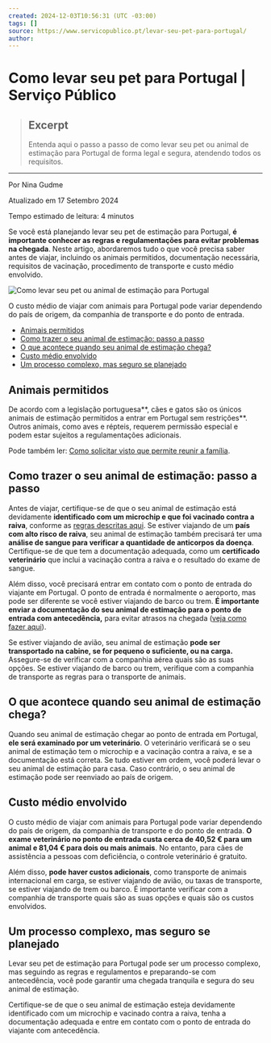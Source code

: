 ```yaml
---
created: 2024-12-03T10:56:31 (UTC -03:00)
tags: []
source: https://www.servicopublico.pt/levar-seu-pet-para-portugal/
author: 
---
```


# Como levar seu pet para Portugal | Serviço Público

> ## Excerpt
> Entenda aqui o passo a passo de como levar seu pet ou animal de estimação para Portugal de forma legal e segura, atendendo todos os requisitos.

---
Por Nina Gudme

Atualizado em 17 Setembro 2024

Tempo estimado de leitura: 4 minutos

Se você está planejando levar seu pet de estimação para Portugal, **é importante conhecer as regras e regulamentações para evitar problemas na chegada**. Neste artigo, abordaremos tudo o que você precisa saber antes de viajar, incluindo os animais permitidos, documentação necessária, requisitos de vacinação, procedimento de transporte e custo médio envolvido.

![Como levar seu pet ou animal de estimação para Portugal](https://www.servicopublico.pt/wp-content/uploads/sites/17/2023/03/levar-pet-1024x683.jpg)

O custo médio de viajar com animais para Portugal pode variar dependendo do país de origem, da companhia de transporte e do ponto de entrada.

-   [Animais permitidos](https://www.servicopublico.pt/levar-seu-pet-para-portugal/#aioseo-animais-permitidos)
-   [Como trazer o seu animal de estimação: passo a passo](https://www.servicopublico.pt/levar-seu-pet-para-portugal/#aioseo-como-trazer-o-seu-animal-de-estimacao-passo-a-passo)
-   [O que acontece quando seu animal de estimação chega?](https://www.servicopublico.pt/levar-seu-pet-para-portugal/#aioseo-o-que-acontece-quando-seu-animal-de-estimacao-chega)
-   [Custo médio envolvido](https://www.servicopublico.pt/levar-seu-pet-para-portugal/#aioseo-custo-medio-envolvido)
-   [Um processo complexo, mas seguro se planejado](https://www.servicopublico.pt/levar-seu-pet-para-portugal/#aioseo-um-processo-complexo-mas-seguro-se-planejado)

## **Animais permitidos**

De acordo com a legislação portuguesa**, cães e gatos são os únicos animais de estimação permitidos a entrar em Portugal sem restrições**. Outros animais, como aves e répteis, requerem permissão especial e podem estar sujeitos a regulamentações adicionais.

Pode também ler: [Como solicitar visto que permite reunir a família](https://www.servicopublico.pt/visto-reagrupamento-familiar/).

## **Como trazer o seu animal de estimação: passo a passo**

Antes de viajar, certifique-se de que o seu animal de estimação está devidamente **identificado com um microchip e que foi vacinado contra a raiva**, conforme as [regras descritas aqui](https://www.dgav.pt/vaiviajar/conteudo/animais-de-companhia/transito-internacional/entrada-em-portugal/caes-e-gatos/). Se estiver viajando de um **país com alto risco de raiva**, seu animal de estimação também precisará ter uma **análise de sangue para verificar a quantidade de anticorpos da doença**. Certifique-se de que tem a documentação adequada, como um **certificado veterinário** que inclui a vacinação contra a raiva e o resultado do exame de sangue.

Além disso, você precisará entrar em contato com o ponto de entrada do viajante em Portugal. O ponto de entrada é normalmente o aeroporto, mas pode ser diferente se você estiver viajando de barco ou trem. **É importante enviar a documentação do seu animal de estimação para o ponto de entrada com antecedência,** para evitar atrasos na chegada ([veja como fazer aqui](https://www.dgav.pt/vaiviajar/conteudo/animais-de-companhia/transito-internacional/entrada-em-portugal/caes-e-gatos/aviso-de-chegada-como-fazer/)).

Se estiver viajando de avião, seu animal de estimação **pode ser transportado na cabine, se for pequeno o suficiente, ou na carga.** Assegure-se de verificar com a companhia aérea quais são as suas opções. Se estiver viajando de barco ou trem, verifique com a companhia de transporte as regras para o transporte de animais.

## **O que acontece quando seu animal de estimação chega?**

Quando seu animal de estimação chegar ao ponto de entrada em Portugal, **ele será examinado por um veterinário**. O veterinário verificará se o seu animal de estimação tem o microchip e a vacinação contra a raiva, e se a documentação está correta. Se tudo estiver em ordem, você poderá levar o seu animal de estimação para casa. Caso contrário, o seu animal de estimação pode ser reenviado ao país de origem.

## **Custo médio envolvido**

O custo médio de viajar com animais para Portugal pode variar dependendo do país de origem, da companhia de transporte e do ponto de entrada. **O exame veterinário no ponto de entrada custa cerca de 40,52 € para um animal e 81,04 € para dois ou mais animais**. No entanto, para cães de assistência a pessoas com deficiência, o controle veterinário é gratuito.

Além disso, **pode haver custos adicionais**, como transporte de animais internacional em carga, se estiver viajando de avião, ou taxas de transporte, se estiver viajando de trem ou barco. É importante verificar com a companhia de transporte quais são as suas opções e quais são os custos envolvidos.

## **Um processo complexo, mas seguro se planejado**

Levar seu pet de estimação para Portugal pode ser um processo complexo, mas seguindo as regras e regulamentos e preparando-se com antecedência, você pode garantir uma chegada tranquila e segura do seu animal de estimação. 

Certifique-se de que o seu animal de estimação esteja devidamente identificado com um microchip e vacinado contra a raiva, tenha a documentação adequada e entre em contato com o ponto de entrada do viajante com antecedência.
